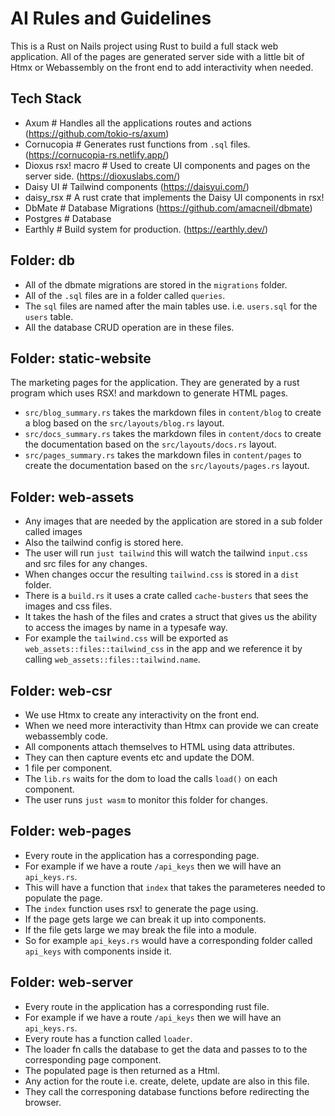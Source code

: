 # AI Rules and Guidelines

This is a Rust on Nails project using Rust to build a full stack web application.
All of the pages are generated server side with a little bit of Htmx or Webassembly on the front end to add interactivity when needed.

## Tech Stack

- Axum              # Handles all the applications routes and actions (https://github.com/tokio-rs/axum)
- Cornucopia        # Generates rust functions from `.sql` files. (https://cornucopia-rs.netlify.app/)
- Dioxus rsx! macro # Used to create UI components and pages on the server side. (https://dioxuslabs.com/)
- Daisy UI          # Tailwind components (https://daisyui.com/)
- daisy_rsx         # A rust crate that implements the Daisy UI components in rsx!
- DbMate            # Database Migrations (https://github.com/amacneil/dbmate)
- Postgres          # Database
- Earthly           # Build system for production. (https://earthly.dev/)

## Folder: db

- All of the dbmate migrations are stored in the `migrations` folder.
- All of the `.sql` files are in a folder called `queries`.
- The `sql` files are named after the main tables use. i.e. `users.sql` for the `users` table.
- All the database CRUD operation are in these files.

## Folder: static-website

The marketing pages for the application. They are generated by a rust program which uses RSX! and markdown to generate HTML pages.

- `src/blog_summary.rs` takes the markdown files in `content/blog` to create a blog based on the `src/layouts/blog.rs` layout.
- `src/docs_summary.rs` takes the markdown files in `content/docs` to create the documentation based on the `src/layouts/docs.rs` layout.
- `src/pages_summary.rs` takes the markdown files in `content/pages` to create the documentation based on the `src/layouts/pages.rs` layout.

## Folder: web-assets

- Any images that are needed by the application are stored in a sub folder called images
- Also the tailwind config is stored here.
- The user will run `just tailwind` this will watch the tailwind `input.css` and src files for any changes. 
- When changes occur the resulting `tailwind.css` is stored in a `dist` folder.
- There is a `build.rs` it uses a crate called `cache-busters` that sees the images and css files. 
- It takes the hash of the files and crates a struct that gives us the ability to access the images by name in a typesafe way.
- For example the `tailwind.css` will be exported as `web_assets::files::tailwind_css` in the app and we reference it by calling `web_assets::files::tailwind.name`.

## Folder: web-csr

- We use Htmx to create any interactivity on the front end.
- When we need more interactivity than Htmx can provide we can create webassembly code.
- All components attach themselves to HTML using data attributes.
- They can then capture events etc and update the DOM.
- 1 file per component.
- The `lib.rs` waits for the dom to load the calls `load()` on each component.
- The user runs `just wasm` to monitor this folder for changes.

## Folder: web-pages

- Every route in the application has a corresponding page. 
- For example if we have a route `/api_keys` then we will have an `api_keys.rs`.
- This will have a function that `index` that takes the parameteres needed to populate the page.
- The `index` function uses rsx! to generate the page using.
- If the page gets large we can break it up into components.
- If the file gets large we may break the file into a module.
- So for example `api_keys.rs` would have a corresponding folder called `api_keys` with components inside it.

## Folder: web-server

- Every route in the application has a corresponding rust file.
- For example if we have a route `/api_keys` then we will have an `api_keys.rs`.
- Every route has a function called `loader`.
- The loader fn calls the database to get the data and passes to to the corresponding page component.
- The populated page is then returned as a Html<String>.
- Any action for the route i.e. create, delete, update are also in this file. 
- They call the corresponing database functions before redirecting the browser.